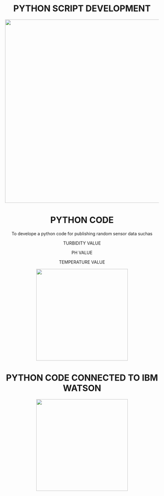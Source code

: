 <div align="center">
 
 
 # PYTHON SCRIPT DEVELOPMENT


<img src='https://images.squarespace-cdn.com/content/v1/5769fc401b631bab1addb2ab/1541580611624-TE64QGKRJG8SWAIUS7NS/coding-freak.gif' width="600" height="600">


 
# PYTHON CODE
To develope a python code for publishing random sensor data suchas
 
TURBIDITY VALUE
 
PH VALUE
 
TEMPERATURE VALUE
                         




<img src='https://i.pinimg.com/originals/3b/dc/83/3bdc83cce8b47695771a06db51a75128.jpg' width="300" height="300">  

# PYTHON CODE CONNECTED TO IBM WATSON

<img src='https://media.giphy.com/media/HiOTnXthrVCVi/giphy.gif' width="300" height="300">



